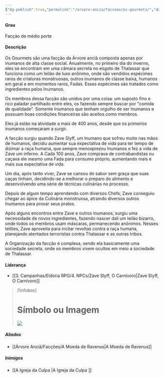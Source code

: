 ```yaml
---
{"dg-publish":true,"permalink":"/arvore-ancia/faccoes/os-gourmets/","dgPassFrontmatter":true}
---
```


#### Grau  
Facção de médio porte
 
#### Descrição
Os Gourmets são uma facção da Árvore anciã composta apenas por inumanos de alta classe social. Anualmente, no primeiro dia do inverno, eles se encontram em uma câmara secreta no esgoto de Thalassar que funciona como um leilão de luxo anônimo, onde são vendidos espécimes raros de criaturas monstruosas, outros inumanos de classe baixa, humanos em geral e em momentos raros, Fadas. Esses espécimes são tratados como ingredientes pelos Inumanos.

Os membros dessa facção são unidos por uma coisa: um suposto fino e rico paladar partilhado entre eles, os fazendo sempre buscar por "comida de qualidade".  Somente Inumanos que tenham orgulho de ser Inumanos e possuam boas condições financeiras são aceitos como membros.

Eles já estão na atividade a mais de 400 anos, desde que os primeiros inumanos começaram a surgir.

A facção surgiu quando Zave Slyff, um  Inumano que sofreu muito nas mãos de humanos, decidiu aumentar sua expectativa de vida para ter tempo de dizimar a raça humana, que sempre menosprezou Inumanos e fez a vida de Zave um inferno. A Cada 100 anos, Zave comprava de contrabandistas ou caçava ele mesmo uma Fada para consumo próprio, aumentando mais e mais sua expectativa de vida. 

Um dia, após tanto viver, Zave se cansou do sabor sem graça que suas caças tinham, decidindo-se a melhorar o preparo do alimento e desenvolvendo uma série de técnicas culinárias no processo. 

Depois de algum tempo aprendendo com diversos Chefs, Zave conseguiu chegar ao ápice da Culinária monstruosa, atraindo diversos outros Inumanos para provar seus pratos.

Após alguns encontros entre Zave e outros inumanos, surgiu uma necessidade de novos ingredientes, fazendo nascer dali um leilão bizarro, onde todos os membros usam máscaras, permanecendo anônimos. Nesses leilões, Zave aproveita para incitar revoltas contra a raça humana, planejando atentados terroristas contra Thalassar e as outras tribos.

A Organização da facção é complexa, sendo ela basicamente uma sociedade secreta, onde os membros vivem ocultos em meio a sociedade de Thalassar. 
#### Liderança  
- [[3. Campanhas/Eldoria RPG/4. NPCs/Zave Slyff, O Carnívoro\|Zave Slyff, O Carnívoro]]

> [!infobox]
> # Símbolo ou Imagem
> ![](https://i.imgur.com/KaP0Pxg.jpeg)



##### Aliados
- [[Árvore Anciã/Facções/A Moeda de Ravenus\|A Moeda de Ravenus]]

##### Inimigos 
- [[A Igreja da Culpa \|A Igreja da Culpa ]]



